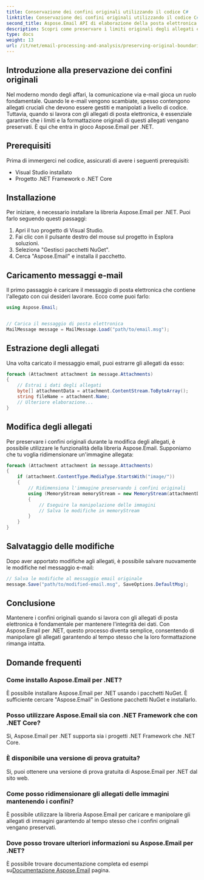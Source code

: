 ```yaml
---
title: Conservazione dei confini originali utilizzando il codice C#
linktitle: Conservazione dei confini originali utilizzando il codice C#
second_title: Aspose.Email API di elaborazione della posta elettronica .NET
description: Scopri come preservare i limiti originali degli allegati e-mail utilizzando C# e Aspose.Email per .NET. Guida passo passo con il codice sorgente.
type: docs
weight: 13
url: /it/net/email-processing-and-analysis/preserving-original-boundaries-using-csharp-code/
---
```


## Introduzione alla preservazione dei confini originali

Nel moderno mondo degli affari, la comunicazione via e-mail gioca un ruolo fondamentale. Quando le e-mail vengono scambiate, spesso contengono allegati cruciali che devono essere gestiti e manipolati a livello di codice. Tuttavia, quando si lavora con gli allegati di posta elettronica, è essenziale garantire che i limiti e la formattazione originali di questi allegati vengano preservati. È qui che entra in gioco Aspose.Email per .NET.

## Prerequisiti

Prima di immergerci nel codice, assicurati di avere i seguenti prerequisiti:

- Visual Studio installato
- Progetto .NET Framework o .NET Core

## Installazione

Per iniziare, è necessario installare la libreria Aspose.Email per .NET. Puoi farlo seguendo questi passaggi:

1. Apri il tuo progetto di Visual Studio.
2. Fai clic con il pulsante destro del mouse sul progetto in Esplora soluzioni.
3. Seleziona "Gestisci pacchetti NuGet".
4. Cerca "Aspose.Email" e installa il pacchetto.

## Caricamento messaggi e-mail

Il primo passaggio è caricare il messaggio di posta elettronica che contiene l'allegato con cui desideri lavorare. Ecco come puoi farlo:

```csharp
using Aspose.Email;


// Carica il messaggio di posta elettronica
MailMessage message = MailMessage.Load("path/to/email.msg");
```

## Estrazione degli allegati

Una volta caricato il messaggio email, puoi estrarre gli allegati da esso:

```csharp
foreach (Attachment attachment in message.Attachments)
{
    // Estrai i dati degli allegati
    byte[] attachmentData = attachment.ContentStream.ToByteArray();
    string fileName = attachment.Name;
    // Ulteriore elaborazione...
}
```

## Modifica degli allegati

Per preservare i confini originali durante la modifica degli allegati, è possibile utilizzare le funzionalità della libreria Aspose.Email. Supponiamo che tu voglia ridimensionare un'immagine allegata:

```csharp
foreach (Attachment attachment in message.Attachments)
{
    if (attachment.ContentType.MediaType.StartsWith("image/"))
    {
        // Ridimensiona l'immagine preservando i confini originali
        using (MemoryStream memoryStream = new MemoryStream(attachmentData))
        {
            // Eseguire la manipolazione delle immagini
            // Salva le modifiche in memoryStream
        }
    }
}
```

## Salvataggio delle modifiche

Dopo aver apportato modifiche agli allegati, è possibile salvare nuovamente le modifiche nel messaggio e-mail:

```csharp
// Salva le modifiche al messaggio email originale
message.Save("path/to/modified-email.msg", SaveOptions.DefaultMsg);
```

## Conclusione

Mantenere i confini originali quando si lavora con gli allegati di posta elettronica è fondamentale per mantenere l'integrità dei dati. Con Aspose.Email per .NET, questo processo diventa semplice, consentendo di manipolare gli allegati garantendo al tempo stesso che la loro formattazione rimanga intatta.

## Domande frequenti

### Come installo Aspose.Email per .NET?

È possibile installare Aspose.Email per .NET usando i pacchetti NuGet. È sufficiente cercare "Aspose.Email" in Gestione pacchetti NuGet e installarlo.

### Posso utilizzare Aspose.Email sia con .NET Framework che con .NET Core?

Sì, Aspose.Email per .NET supporta sia i progetti .NET Framework che .NET Core.

### È disponibile una versione di prova gratuita?

Sì, puoi ottenere una versione di prova gratuita di Aspose.Email per .NET dal sito web.

### Come posso ridimensionare gli allegati delle immagini mantenendo i confini?

È possibile utilizzare la libreria Aspose.Email per caricare e manipolare gli allegati di immagini garantendo al tempo stesso che i confini originali vengano preservati.

### Dove posso trovare ulteriori informazioni su Aspose.Email per .NET?

 È possibile trovare documentazione completa ed esempi su[Documentazione Aspose.Email](https://reference.aspose.com/email/net/) pagina.